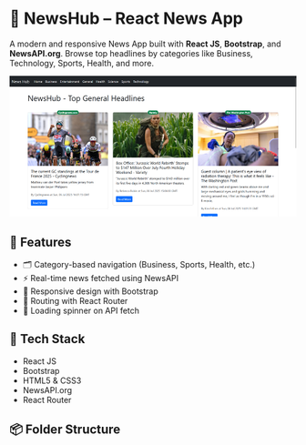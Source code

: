 # 📰 NewsHub – React News App

A modern and responsive News App built with **React JS**, **Bootstrap**, and **NewsAPI.org**. Browse top headlines by categories like Business, Technology, Sports, Health, and more.

![Screenshot](docs/screenshot.png)

## 🚀 Features

- 🗂️ Category-based navigation (Business, Sports, Health, etc.)
- ⚡ Real-time news fetched using NewsAPI
- 📱 Responsive design with Bootstrap
- 🔄 Routing with React Router
- 🧭 Loading spinner on API fetch

## 🔧 Tech Stack

- React JS
- Bootstrap
- HTML5 & CSS3
- NewsAPI.org
- React Router

## 📦 Folder Structure

